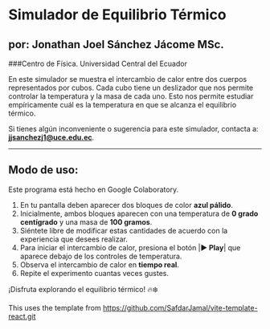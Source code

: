 # **Simulador de Equilibrio Térmico**

## por: Jonathan Joel Sánchez Jácome MSc.
###Centro de Física. Universidad Central del Ecuador

En este simulador se muestra el intercambio de calor entre dos cuerpos representados por cubos. Cada cubo tiene un deslizador que nos permite controlar la temperatura y la masa de cada uno. Esto nos permite estudiar empíricamente cuál es la temperatura en que se alcanza el equilibrio térmico.

Si tienes algún inconveniente o sugerencia para este simulador, contacta a: **jjsanchezj1@uce.edu.ec**.

---

## **Modo de uso:**

Este programa está hecho en Google Colaboratory.

1. En tu pantalla deben aparecer dos bloques de color **azul pálido**.
3. Inicialmente, ambos bloques aparecen con una temperatura de **0 grado centígrado** y una masa de **100 gramos**.
4. Siéntete libre de modificar estas cantidades de acuerdo con la experiencia que desees realizar.
5. Para iniciar el intercambio de calor, presiona el botón |**▶ Play**| que aparece debajo de los controles de temperatura.
6. Observa el intercambio de calor en **tiempo real**.
7. Repite el experimento cuantas veces gustes.

¡Disfruta explorando el equilibrio térmico! 🔥❄️

This uses the template from https://github.com/SafdarJamal/vite-template-react.git
